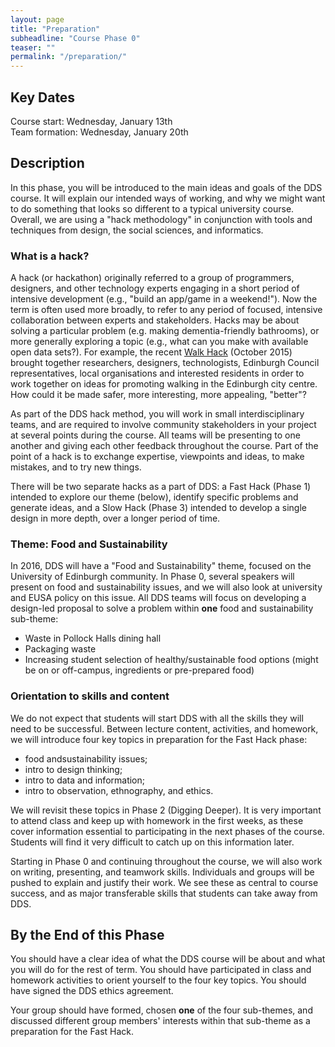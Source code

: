 ```yaml
---
layout: page
title: "Preparation"
subheadline: "Course Phase 0"
teaser: ""
permalink: "/preparation/"
---
```


<!-- # Introduction and Preparation  -->

## Key Dates

Course start: Wednesday, January 13th<br/>
Team formation: Wednesday, January 20th


## Description

In this phase, you will be introduced to the main ideas and goals of the DDS
course. It will explain our intended ways of working, and why we might want to
do something that looks so different to a typical university course. Overall,
we are using a "hack methodology" in conjunction with tools and techniques
from design, the social sciences, and informatics.

### What is a hack? 

A hack (or hackathon) originally referred to a group of programmers,
designers, and other technology experts engaging in a short period of
intensive development (e.g., "build an app/game in a weekend!"). Now the term
is often used more broadly, to refer to any period of focused, intensive
collaboration between experts and stakeholders. Hacks may be about solving a
particular problem (e.g. making dementia-friendly bathrooms), or more
generally exploring a topic (e.g., what can you make with available open data
sets?). For example, the recent [Walk Hack](http://www.sustrans.org.uk/news/edinburgh-launches-walk-hack) (October 2015) brought together
researchers, designers, technologists, Edinburgh Council representatives,
local organisations and interested residents in order to work together on
ideas for promoting walking in the Edinburgh city centre. How could it be made
safer, more interesting, more appealing, "better"?

As part of the DDS hack method, you will work in small interdisciplinary
teams, and are required to involve community stakeholders in your project at
several points during the course. All teams will be presenting to one another
and giving each other feedback throughout the course. Part of the point of a
hack is to exchange expertise, viewpoints and ideas, to make mistakes, and to
try new things.

There will be two separate hacks as a part of DDS: a Fast Hack (Phase 1)
intended to explore our theme (below), identify specific problems and generate
ideas, and a Slow Hack (Phase 3) intended to develop a single design in more
depth, over a longer period of time.

### Theme: Food and Sustainability

In 2016, DDS will have a "Food and Sustainability" theme, focused on the
University of Edinburgh community. In Phase 0, several speakers will present
on food and sustainability issues, and we will also look at university and
EUSA policy on this issue. All DDS teams will focus on developing a design-led
proposal to solve a problem within **one** food and sustainability sub-theme:

* Waste in Pollock Halls dining hall
* Packaging waste
* Increasing student selection of healthy/sustainable food options 
  (might be on or off-campus, ingredients or pre-prepared food)



### Orientation to skills and content

We do not expect that students will start DDS with all the skills they will
need to be successful. Between lecture content, activities, and homework, we
will introduce four key topics in preparation for the Fast Hack phase:

* food andsustainability issues;
* intro to design thinking; 
* intro to data and information; 
* intro to observation, ethnography, and ethics. 

We will revisit
these topics in Phase 2 (Digging Deeper). It is very important to attend class
and keep up with homework in the first weeks, as these cover information
essential to participating in the next phases of the course. Students will
find it very difficult to catch up on this information later.

Starting in Phase 0 and continuing throughout the course, we will also work on
writing, presenting, and teamwork skills. Individuals and groups will be
pushed to explain and justify their work. We see these as central to course
success, and as major transferable skills that students can take away from
DDS.

## By the End of this Phase

You should have a clear idea of what the DDS course will be about and what you
will do for the rest of term. You should have participated in class and
homework activities to orient yourself to the four key topics. You should have
signed the DDS ethics agreement.

Your group should have formed, chosen **one** of the four sub-themes, and
discussed different group members' interests within that sub-theme as a
preparation for the Fast Hack.


